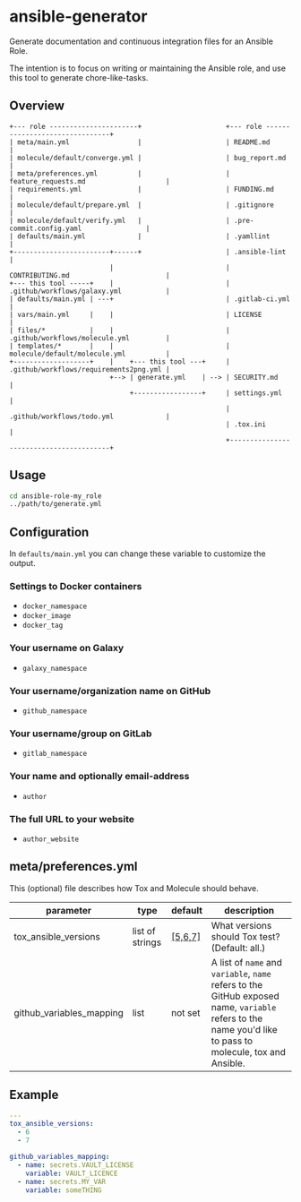 # ansible-generator

Generate documentation and continuous integration files for an Ansible Role.

The intention is to focus on writing or maintaining the Ansible role, and use this tool to generate chore-like-tasks.

## Overview

```text
+--- role ----------------------+                     +--- role -------------------------------+
| meta/main.yml                 |                     | README.md                              |
| molecule/default/converge.yml |                     | bug_report.md                          |
| meta/preferences.yml          |                     | feature_requests.md                    |
| requirements.yml              |                     | FUNDING.md                             |
| molecule/default/prepare.yml  |                     | .gitignore                             |
| molecule/default/verify.yml   |                     | .pre-commit.config.yaml                |
| defaults/main.yml             |                     | .yamllint                              |
+------------------------+------+                     | .ansible-lint                          |
                         |                            | CONTRIBUTING.md                        |
+--- this tool -----+    |                            | .github/workflows/galaxy.yml           |
| defaults/main.yml | ---+                            | .gitlab-ci.yml                         |
| vars/main.yml     |    |                            | LICENSE                                |
| files/*           |    |                            | .github/workflows/molecule.yml         |
| templates/*       |    |                            | molecule/default/molecule.yml          |
+-------------------+    |    +--- this tool ---+     | .github/workflows/requirements2png.yml |
                         +--> | generate.yml    | --> | SECURITY.md                            |
                              +-----------------+     | settings.yml                           |
                                                      | .github/workflows/todo.yml             |
                                                      | .tox.ini                               |
                                                      +----------------------------------------+
```

## Usage

```bash
cd ansible-role-my_role
../path/to/generate.yml
```

## Configuration

In `defaults/main.yml` you can change these variable to customize the output.

### Settings to Docker containers

- `docker_namespace`
- `docker_image`
- `docker_tag`

### Your username on Galaxy

- `galaxy_namespace`

### Your username/organization name on GitHub

- `github_namespace`

### Your username/group on GitLab

- `gitlab_namespace`

### Your name and optionally email-address

- `author`

### The full URL to your website

- `author_website`

## meta/preferences.yml

This (optional) file describes how Tox and Molecule should behave.

|parameter               |type           |default|description                                                                                                                                              |
|------------------------|---------------|-------|---------------------------------------------------------------------------------------------------------------------------------------------------------|
|tox_ansible_versions    |list of strings|[[5,6,7]](https://github.com/robertdebock/ansible-generator/blob/master/templates/tox.ini.j2#L7)|What versions should Tox test? (Default: all.)                                                                                                           |
|github_variables_mapping|list           |not set|A list of `name` and `variable`, `name` refers to the GitHub exposed name, `variable` refers to the name you'd like to pass to molecule, tox and Ansible.|

## Example

```yaml
---
tox_ansible_versions:
  - 6
  - 7

github_variables_mapping:
  - name: secrets.VAULT_LICENSE
    variable: VAULT_LICENCE
  - name: secrets.MY_VAR
    variable: someTHING
```
